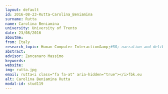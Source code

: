 ```yaml
---
layout: default 
id: 2016-08-23-Rutta-Carolina_Beniamina
surname: Rutta
name: Carolina Beniamina
university: University of Trento
date: 23/08/2016
aboutme: 
from: Italy
research_topic: Human-Computer Interaction&amp;#58; narration and deliberation
abstract: 
advisor: Zancanaro Massimo
keywords: 
website: 
img: rutta.jpg
email: rutta<i class="fa fa-at" aria-hidden="true"></i>fbk.eu
alt: Carolina Beniamina Rutta
modal-id: stud119
---
```


